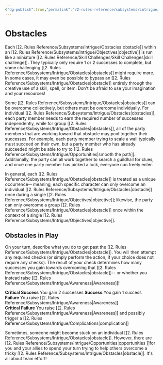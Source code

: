 ```yaml
---
{"dg-publish":true,"permalink":"/2-rules-reference/subsystems/intrigue/obstacles/"}
---
```


# Obstacles

Each [[2. Rules Reference/Subsystems/Intrigue/Obstacles\|obstacle]] within an [[2. Rules Reference/Subsystems/Intrigue/Objectives\|objective]] is run like a miniature [[2. Rules Reference/Skill Challenges/Skill Challenges\|skill challenge]]. They typically only require 1 or 2 successes to complete, but some challenging [[2. Rules Reference/Subsystems/Intrigue/Obstacles\|obstacles]] might require more. In some cases, it may even be possible to bypass an [[2. Rules Reference/Subsystems/Intrigue/Obstacles\|obstacle]] entirely through the creative use of a skill, spell, or item. Don't be afraid to use your imagination and your resources!

Some [[2. Rules Reference/Subsystems/Intrigue/Obstacles\|obstacles]] can be overcome collectively, but others must be overcome individually. For individual [[2. Rules Reference/Subsystems/Intrigue/Obstacles\|obstacles]], each party member needs to earn the required number of successes independently, while for group [[2. Rules Reference/Subsystems/Intrigue/Obstacles\|obstacles]], all of the party members that are working toward that obstacle may pool together their successes. For example, each party member trying to scale a wall typically must succeed on their own, but a party member who has already succeeded might be able to try to [[2. Rules Reference/Subsystems/Intrigue/Opportunities\|smooth the path]]. Additionally, the party can all work together to search a guildhall for clues, and once one party member has picked a lock, everyone can freely enter. 

In general, each [[2. Rules Reference/Subsystems/Intrigue/Obstacles\|obstacle]] is treated as a unique occurrence-- meaning, each specific character can only overcome an individual [[2. Rules Reference/Subsystems/Intrigue/Obstacles\|obstacle]]  once during a single [[2. Rules Reference/Subsystems/Intrigue/Objectives\|objective]]; likewise, the party can only overcome a group [[2. Rules Reference/Subsystems/Intrigue/Obstacles\|obstacle]] once within the context of a single [[2. Rules Reference/Subsystems/Intrigue/Objectives\|objective]]. 

## Obstacles in Play  

On your turn, describe what you do to get past the [[2. Rules Reference/Subsystems/Intrigue/Obstacles\|obstacle]]. You will then attempt any required checks (or simply perform the action, if your choice does not require any checks). The result of your check determines how many successes you gain towards overcoming that [[2. Rules Reference/Subsystems/Intrigue/Obstacles\|obstacle]]-- or whether you instead raise [[2. Rules Reference/Subsystems/Intrigue/Awareness\|Awareness]]!

**Critical Success** You gain 2 successes 
**Success** You gain 1 success  
**Failure** You raise [[2. Rules Reference/Subsystems/Intrigue/Awareness\|Awareness]]  
**Critical Failure** You raise [[2. Rules Reference/Subsystems/Intrigue/Awareness\|Awareness]] and possibly trigger a [[2. Rules Reference/Subsystems/Intrigue/Complications\|complication]]

Sometimes, someone might become stuck on an individual [[2. Rules Reference/Subsystems/Intrigue/Obstacles\|obstacle]]. However, there are [[2. Rules Reference/Subsystems/Intrigue/Opportunities\|opportunities ]]for you and your allies to spend your turn trying to help others overcome a tricky [[2. Rules Reference/Subsystems/Intrigue/Obstacles\|obstacle]]. It's all about team effort! 

